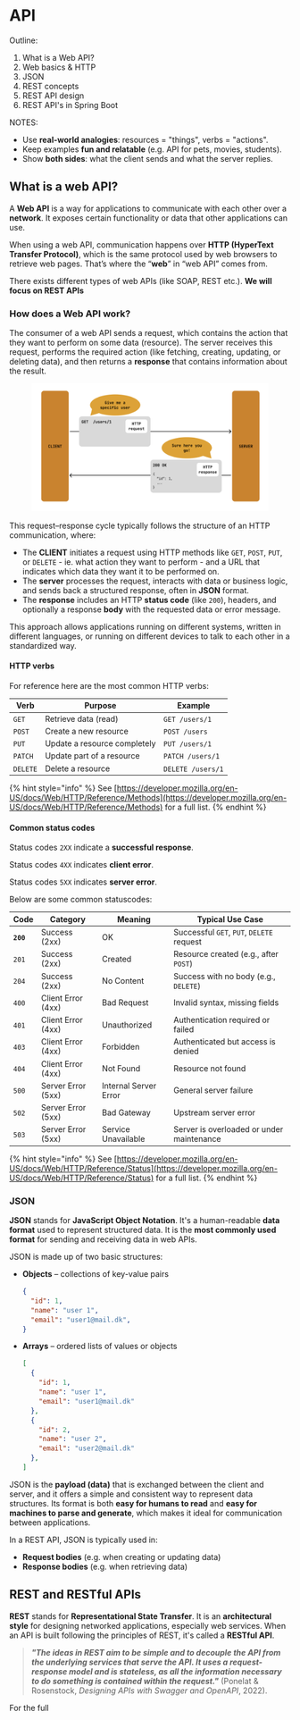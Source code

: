 # API

Outline:



1. What is a Web API?
2. Web basics & HTTP
3. JSON
4. REST concepts&#x20;
5. REST API design
6. REST API's in Spring Boot

NOTES:

* Use **real-world analogies**: resources = "things", verbs = "actions".
* Keep examples **fun and relatable** (e.g. API for pets, movies, students).
* Show **both sides**: what the client sends and what the server replies.

## What is a web API?

A **Web API** is a way for applications to communicate with each other over a **network**. It exposes certain functionality or data that other applications can use.

When using a web API, communication happens over  **HTTP (HyperText Transfer Protocol)**, which is the same protocol used by web browsers to retrieve web pages. That’s where the “**web**” in “web API” comes from.

There exists different types of web APIs (like SOAP, REST etc.). **We will focus on REST APIs**

### How does a Web API work?

The consumer of a web API sends a request, which contains the action that they want to perform on some data (resource). The server receives this request, performs the required action (like fetching, creating, updating, or deleting data), and then returns a **response** that contains information about the result.

<figure><img src="../../.gitbook/assets/image (2).png" alt="" width="563"><figcaption></figcaption></figure>

This request–response cycle typically follows the structure of an HTTP communication, where:

* The **CLIENT** initiates a request using HTTP methods like `GET`, `POST`, `PUT`, or `DELETE` - ie. what action they want to perform - and a URL that indicates which data they want it to be performed on.
* The **server** processes the request, interacts with data or business logic, and sends back a structured response, often in **JSON** format.
* The **response** includes an HTTP **status code** (like `200`), headers, and optionally a response **body** with the requested data or error message.

This approach allows applications running on different systems, written in different languages, or running on different devices to talk to each other in a standardized way.

#### HTTP verbs

For reference here are the most common HTTP verbs:

| Verb     | Purpose                      | Example           |
| -------- | ---------------------------- | ----------------- |
| `GET`    | Retrieve data (read)         | `GET /users/1`    |
| `POST`   | Create a new resource        | `POST /users`     |
| `PUT`    | Update a resource completely | `PUT /users/1`    |
| `PATCH`  | Update part of a resource    | `PATCH /users/1`  |
| `DELETE` | Delete a resource            | `DELETE /users/1` |

{% hint style="info" %}
See [https://developer.mozilla.org/en-US/docs/Web/HTTP/Reference/Methods](https://developer.mozilla.org/en-US/docs/Web/HTTP/Reference/Methods) for a full list.
{% endhint %}

#### Common status codes

Status codes `2XX` indicate a **successful response**.

Status codes `4XX` indicates **client error**.

Status codes `5XX` indicates **server error**.

Below are some common statuscodes:

| Code      | Category           | Meaning               | Typical Use Case                          |
| --------- | ------------------ | --------------------- | ----------------------------------------- |
| **`200`** | Success (2xx)      | OK                    | Successful `GET`, `PUT`, `DELETE` request |
| `201`     | Success (2xx)      | Created               | Resource created (e.g., after `POST`)     |
| `204`     | Success (2xx)      | No Content            | Success with no body (e.g., `DELETE`)     |
| `400`     | Client Error (4xx) | Bad Request           | Invalid syntax, missing fields            |
| `401`     | Client Error (4xx) | Unauthorized          | Authentication required or failed         |
| `403`     | Client Error (4xx) | Forbidden             | Authenticated but access is denied        |
| `404`     | Client Error (4xx) | Not Found             | Resource not found                        |
| `500`     | Server Error (5xx) | Internal Server Error | General server failure                    |
| `502`     | Server Error (5xx) | Bad Gateway           | Upstream server error                     |
| `503`     | Server Error (5xx) | Service Unavailable   | Server is overloaded or under maintenance |

{% hint style="info" %}
See [https://developer.mozilla.org/en-US/docs/Web/HTTP/Reference/Status](https://developer.mozilla.org/en-US/docs/Web/HTTP/Reference/Status) for a full list.
{% endhint %}

### JSON

**JSON** stands for **JavaScript Object Notation**. It's a human-readable **data format** used to represent structured data. It is the **most commonly used format** for sending and receiving data in web APIs.

JSON is made up of two basic structures:

*   **Objects** – collections of key-value pairs

    ```json
    {
      "id": 1,
      "name": "user 1",
      "email": "user1@mail.dk",
    }
    ```
*   **Arrays** – ordered lists of values or objects

    ```json
    [
      {
        "id": 1,
        "name": "user 1",
        "email": "user1@mail.dk"
      },
      {
        "id": 2,
        "name": "user 2",
        "email": "user2@mail.dk"
      },
    ]
    ```



JSON is the **payload (data)** that is exchanged between the client and server, and it offers a simple and consistent way to represent data structures. Its format is both **easy for humans to read** and **easy for machines to parse and generate**, which makes it ideal for communication between applications.

In a REST API, JSON is typically used in:

* **Request bodies** (e.g. when creating or updating data)
* **Response bodies** (e.g. when retrieving data)



## REST and RESTful APIs

**REST** stands for **Representational State Transfer**. It is an **architectural style** for designing networked applications, especially web services. When an API is built following the principles of REST, it's called a **RESTful API**.

> _**"The ideas in REST aim to be simple and to decouple the API from the underlying services that serve the API. It uses a request-response model and is stateless, as all the information necessary to do something is contained within the request."**&#x20;_&#x20;(Ponelat & Rosenstock, _Designing APIs with Swagger and OpenAPI_, 2022).

For the full
